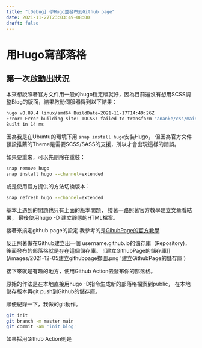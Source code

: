 ```yaml
---
title: "[Debug] 學Hugo並發布到Github page"
date: 2021-11-27T23:03:49+08:00
draft: false
---
```


# 用Hugo寫部落格

## 第一次啟動出狀況
本來想說照著官方文件用一般的hugo穩定版就好，因為目前還沒有想用SCSS調整Blog的版面，結果啟動伺服器得到以下結果：
```bash
hugo v0.89.4 linux/amd64 BuildDate=2021-11-17T14:49:26Z
Error: Error building site: TOCSS: failed to transform "ananke/css/main.css" (text/css). Check your Hugo installation; you need the extended version to build SCSS/SASS.: this feature is not available in your current Hugo version, see https://goo.gl/YMrWcn for more information
Built in 14 ms
```
因為我是在Ubuntu的環境下用 ```snap install hugo```安裝Hugo，
但因為官方文件預設推薦的Theme是需要SCSS/SASS的支援，所以才會出現這樣的錯誤。

如果要重來，可以先刪除在重裝：
```bash
snap remove hugo
snap install hugo --channel=extended
```
或是使用官方提供的方法切換版本：
```bash
snap refresh hugo --channel=extended
```

基本上遇到的問題也只有上面的版本問題，
接著一路照著官方教學建立文章看結果，
最後使用hugo -D 建立靜態的HTML檔案。

接著來搞定github page的設定
我參考的是[GihubPage的官方教學](
https://docs.github.com/en/pages/quickstart)

反正照著做在Github建立出一個 username.github.io的儲存庫（Repository)，
後面發布的部落格就是存在這個儲存庫。
![建立GithubPage的儲存庫]](/images/2021-12-05建立githubpage擷圖.png '建立GithubPage的儲存庫')


接下來就是有趣的地方，使用Github Action去發布你的部落格。

原始的作法是在本地直接用hugo -D指令生成新的部落格檔案到public，
在本地儲存版本再git push到Github的儲存庫。

順便紀錄一下，我做的git動作。
```bash
git init
git branch -m master main
git commit -am 'init blog'
```
如果採用Github Action則是
